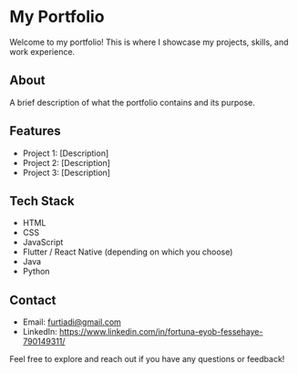 # My Portfolio

Welcome to my portfolio! This is where I showcase my projects, skills, and work experience.

## About
A brief description of what the portfolio contains and its purpose.

## Features
- Project 1: [Description]
- Project 2: [Description]
- Project 3: [Description]

## Tech Stack
- HTML
- CSS
- JavaScript
- Flutter / React Native (depending on which you choose)
- Java
- Python

## Contact
- Email: furtiadi@gmail.com
- LinkedIn: https://www.linkedin.com/in/fortuna-eyob-fessehaye-790149311/

Feel free to explore and reach out if you have any questions or feedback!
